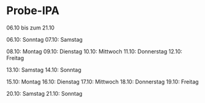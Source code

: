 # Probe-IPA

06.10 bis zum 21.10

06.10: Sonntag
07.10: Samstag

08.10: Montag
09.10: Dienstag
10.10: Mittwoch
11.10: Donnerstag
12.10: Freitag

13.10: Samstag
14.10: Sonntag

15.10: Montag
16.10: Dienstag
17.10: Mittwoch
18.10: Donnerstag
19.10: Freitag

20.10: Samstag
21.10: Sonntag